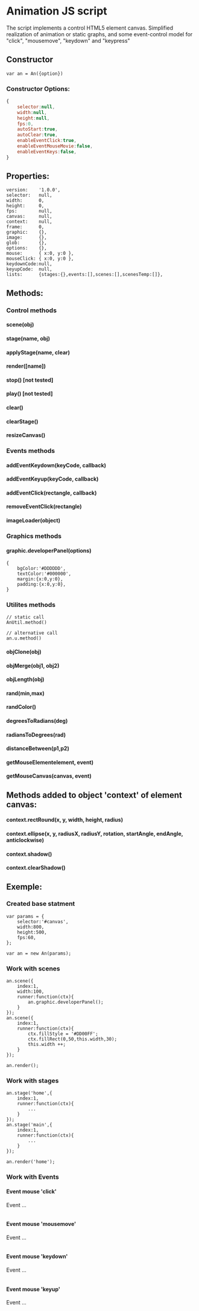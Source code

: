 # Animation JS script

The script implements a control HTML5 element canvas.
Simplified realization of animation or static graphs, and some event-control model for "click", "mousemove", "keydown" and "keypress"







## Constructor
```
var an = An({option})
```






### Constructor Options:
```js
{
    selector:null,
    width:null,
    height:null,
    fps:0,
    autoStart:true,
    autoClear:true,
    enableEventClick:true,
    enableEventMouseMovie:false,
    enableEventKeys:false,
}
```







## Properties:
```
version:    '1.0.0',
selector:   null,
width:      0,
height:     0,
fps:        null,
canvas:     null,
context:    null,
frame:      0,
graphic:    {},
image:      {},
glob:       {},
options:    {},
mouse:      { x:0, y:0 },
mouseClick: { x:0, y:0 },
keydownCode:null,
keyupCode:  null,
lists:  	{stages:{},events:[],scenes:[],scenesTemp:[]},
```








## Methods:

### Control methods

#### scene(obj)
#### stage(name, obj)
#### applyStage(name, clear)
#### render([name])
#### stop() [not tested]
#### play() [not tested]
#### clear()
#### clearStage()
#### resizeCanvas()


### Events methods

#### addEventKeydown(keyCode, callback)
#### addEventKeyup(keyCode, callback)
#### addEventClick(rectangle, callback)
#### removeEventClick(rectangle)
#### imageLoader(object)


### Graphics methods

#### graphic.developerPanel(options)
```
{
	bgColor:'#DDDDDD',
	textColor:'#000000',
	margin:{x:0,y:0},
	padding:{x:0,y:0},
}
```

### Utilites methods
``` 
// static call
AnUtil.method()

// alternative call
an.u.method()
```
#### objClone(obj)
#### objMerge(obj1, obj2)
#### objLength(obj)
#### rand(min,max)
#### randColor()
#### degreesToRadians(deg)
#### radiansToDegrees(rad)
#### distanceBetween(p1,p2)
#### getMouseElementelement, event)
#### getMouseCanvas(canvas, event)







## Methods added to object 'context' of element canvas:

#### context.rectRound(x, y, width, height, radius)

#### context.ellipse(x, y, radiusX, radiusY, rotation, startAngle, endAngle, anticlockwise)

#### context.shadow()

#### context.clearShadow()









## Exemple:

### Created base statment
```
var params = {
    selector:'#canvas',
    width:800,
    height:500,
    fps:60,
};

var an = new An(params);
```

### Work with scenes
```
an.scene({
    index:1,
    width:100,
    runner:function(ctx){
        an.graphic.developerPanel();
    }
});
an.scene({
    index:1,
    runner:function(ctx){
        ctx.fillStyle = '#DD00FF';
        ctx.fillRect(0,50,this.width,30);
        this.width ++;
    }
});

an.render();
```


### Work with stages
```
an.stage('home',{
    index:1,
    runner:function(ctx){
        ...
    }
});
an.stage('main',{
    index:1,
    runner:function(ctx){
        ...
    }
});

an.render('home');
```


### Work with Events

#### Event mouse 'click'
Event ...
```
```


#### Event mouse 'mousemove'
Event ...
```
```


#### Event mouse 'keydown'
Event ...
```
```


#### Event mouse 'keyup'
Event ...
```
```


